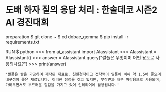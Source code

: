 # 도배 하자 질의 응답 처리 : 한솔데코 시즌2 AI 경진대회
preparation
    $ git clone ~
    $ cd dobae_gemma
    $ pip install -r requirements.txt
    
RUN 
    $ python
    >>> from ai_assistant import AIassistant
    >>> AIassistant = AIassistant()
    >>> answer = AIassistant.query("쌀풀은 무엇이며 어떤 용도로 사용되나요?")
    >>> print(answer)

    '쌀풀은 쌀을 가공하여 제작된 재료로, 친환경적이고 접착력이 밀풀에 비해 약 1.5배 좋으며 내구성이 좋은 재료입니다. 이러한 장점을 갖고 있지만, 부착면과 내부 마감용으로 사용되며, 가벼우면서도 부드러운 질감을 가지고 있어 인테리어에 활용됩니다.'
